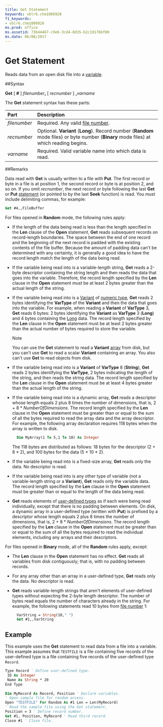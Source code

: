 ```yaml
---
title: Get Statement
keywords: vblr6.chm1008928
f1_keywords:
- vblr6.chm1008928
ms.prod: office
ms.assetid: 73b44467-c9e6-3cd4-8d35-b2c19176bf80
ms.date: 06/08/2017
---
```



# Get Statement

Reads data from an open disk file into a [variable](../../Glossary/vbe-glossary.md).

##Syntax

**Get** [ **#** ] _filenumber_**,** [ _recnumber_ ] **,**_varname_

The **Get** statement syntax has these parts:


|**Part**|**Description**|
|:-----|:-----|
| _filenumber_|Required. Any valid [file number](../../Glossary/vbe-glossary.md).|
| _recnumber_|Optional. **Variant** (**Long**). Record number (**Random** mode files) or byte number (**Binary** mode files) at which reading begins.|
| _varname_|Required. Valid variable name into which data is read.|

##Remarks

Data read with **Get** is usually written to a file with **Put**. The first record or byte in a file is at position 1, the second record or byte is at position 2, and so on. If you omit  _recnumber_, the next record or byte following the last **Get** or **Put** [statement](../../Glossary/vbe-glossary.md) (or pointed to by the last **Seek** function) is read. You must include delimiting commas, for example:

```vb
Get #4,,FileBuffer 

```

For files opened in **Random** mode, the following rules apply:

- If the length of the data being read is less than the length specified in the **Len** clause of the **Open** statement, **Get** reads subsequent records on record-length boundaries. The space between the end of one record and the beginning of the next record is padded with the existing contents of the file buffer. Because the amount of padding data can't be determined with any certainty, it is generally a good idea to have the record length match the length of the data being read.
    
- If the variable being read into is a variable-length string, **Get** reads a 2-byte descriptor containing the string length and then reads the data that goes into the variable. Therefore, the record length specified by the **Len** clause in the **Open** statement must be at least 2 bytes greater than the actual length of the string.
    
- If the variable being read into is a [Variant](../../Glossary/vbe-glossary.md) of [numeric type](../../Glossary/vbe-glossary.md), **Get** reads 2 bytes identifying the **VarType** of the **Variant** and then the data that goes into the variable. For example, when reading a **Variant** of **VarType** 3, **Get** reads 6 bytes: 2 bytes identifying the **Variant** as **VarType** 3 (**Long**) and 4 bytes containing the [Long](../../Glossary/vbe-glossary.md) data. The record length specified by the **Len** clause in the **Open** statement must be at least 2 bytes greater than the actual number of bytes required to store the variable.
    
  > [!NOTE] 
  > You can use the **Get** statement to read a **Variant** [array](../../Glossary/vbe-glossary.md) from disk, but you can't use **Get** to read a scalar **Variant** containing an array. You also can't use **Get** to read objects from disk.

- If the variable being read into is a **Variant** of **VarType** 8 (**String**), **Get** reads 2 bytes identifying the **VarType**, 2 bytes indicating the length of the string, and then reads the string data. The record length specified by the **Len** clause in the **Open** statement must be at least 4 bytes greater than the actual length of the string.
    
- If the variable being read into is a dynamic array, **Get** reads a descriptor whose length equals 2 plus 8 times the number of dimensions, that is, 2 + 8 * _NumberOfDimensions_. The record length specified by the **Len** clause in the **Open** statement must be greater than or equal to the sum of all the bytes required to read the array data and the array descriptor. For example, the following array declaration requires 118 bytes when the array is written to disk.
    
  ```vb
    Dim MyArray(1 To 5,1 To 10) As Integer 
  ```

  The 118 bytes are distributed as follows: 18 bytes for the descriptor (2 + 8 * 2), and 100 bytes for the data (5 * 10 * 2).
    
- If the variable being read into is a fixed-size array, **Get** reads only the data. No descriptor is read.
    
- If the variable being read into is any other type of variable (not a variable-length string or a **Variant**), **Get** reads only the variable data. The record length specified by the **Len** clause in the **Open** statement must be greater than or equal to the length of the data being read.
    
- **Get** reads elements of [user-defined types](../../Glossary/vbe-glossary.md) as if each were being read individually, except that there is no padding between elements. On disk, a dynamic array in a user-defined type (written with **Put**) is prefixed by a descriptor whose length equals 2 plus 8 times the number of dimensions, that is, 2 + 8 * _NumberOfDimensions_. The record length specified by the **Len** clause in the **Open** statement must be greater than or equal to the sum of all the bytes required to read the individual elements, including any arrays and their descriptors.
    

For files opened in **Binary** mode, all of the **Random** rules apply, except:

- The **Len** clause in the **Open** statement has no effect. **Get** reads all variables from disk contiguously; that is, with no padding between records.
    
- For any array other than an array in a user-defined type, **Get** reads only the data. No descriptor is read.
    
- **Get** reads variable-length strings that aren't elements of user-defined types without expecting the 2-byte length descriptor. The number of bytes read equals the number of characters already in the string. For example, the following statements read 10 bytes from [file number](../../Glossary/vbe-glossary.md) 1:
    
  ```vb
    VarString = String(10," ") 
    Get #1,,VarString 

  ```



## Example

This example uses the **Get** statement to read data from a file into a variable. This example assumes that `TESTFILE` is a file containing five records of the user-defined type is a file containing five records of the user-defined type `Record`.


```vb
Type Record ' Define user-defined type. 
 ID As Integer 
 Name As String * 20 
End Type 
 
Dim MyRecord As Record, Position ' Declare variables. 
' Open sample file for random access. 
Open "TESTFILE" For Random As #1 Len = Len(MyRecord) 
' Read the sample file using the Get statement. 
Position = 3 ' Define record number. 
Get #1, Position, MyRecord ' Read third record. 
Close #1 ' Close file. 

```


